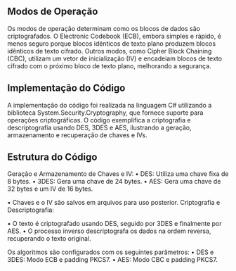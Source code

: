 ## Modos de Operação
Os modos de operação determinam como os blocos de dados são criptografados. O Electronic Codebook 
(ECB), embora simples e rápido, é menos seguro porque blocos idênticos de texto plano produzem 
blocos idênticos de texto cifrado. Outros modos, como Cipher Block Chaining (CBC), utilizam um vetor de 
inicialização (IV) e encadeiam blocos de texto cifrado com o próximo bloco de texto plano, melhorando a 
segurança.

## Implementação do Código
A implementação do código foi realizada na linguagem C# utilizando a biblioteca 
System.Security.Cryptography, que fornece suporte para operações criptográficas. O código exemplifica a 
criptografia e descriptografia usando DES, 3DES e AES, ilustrando a geração, armazenamento e 
recuperação de chaves e IVs.

## Estrutura do Código

 Geração e Armazenamento de Chaves e IV:
• DES: Utiliza uma chave fixa de 8 bytes.
• 3DES: Gera uma chave de 24 bytes.
• AES: Gera uma chave de 32 bytes e um IV de 16 bytes.

• Chaves e o IV são salvos em arquivos para uso posterior.
Criptografia e Descriptografia:

• O texto é criptografado usando DES, seguido por 3DES e finalmente por AES.
• O processo inverso descriptografa os dados na ordem reversa, recuperando o texto original.

Os algoritmos são configurados com os seguintes parâmetros:
• DES e 3DES: Modo ECB e padding PKCS7.
• AES: Modo CBC e padding PKCS7.
